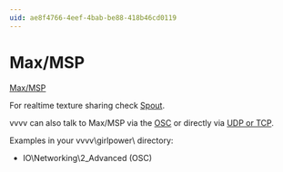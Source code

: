 ```yaml
---
uid: ae8f4766-4eef-4bab-be88-418b46cd0119
---
```


# Max/MSP


<a href="http://cycling74.com/products/max/" class="extURL" target="_blank">Max/MSP</a>  


For realtime texture sharing check [Spout](xref:f10200c2-93fb-4a66-886c-26b8d7a20e6a).  

vvvv can also talk to Max/MSP via the [OSC](xref:5c4b731d-1e09-44ab-8bc9-8e4bae97bc75) or directly via [UDP or TCP](xref:f77e634d-00d7-4cb1-b9d4-69573c6b9bcd).  

Examples in your vvvv\girlpower\ directory:  
* IO\Networking\2_Advanced (OSC)  



